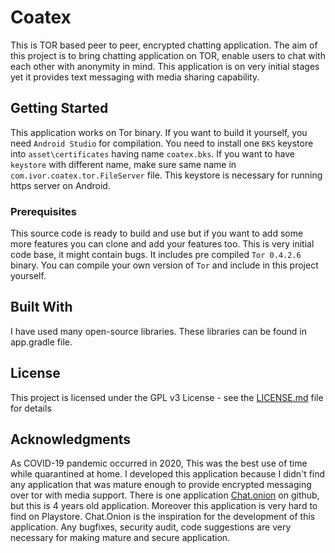 # Coatex

This is TOR based peer to peer, encrypted chatting application. The aim of this project is to bring chatting application on TOR, enable users to chat with each other with anonymity in mind. This application is on very initial stages yet it provides text messaging with media sharing capability.

## Getting Started

This application works on Tor binary. If you want to build it yourself, you need ```Android Studio``` for compilation. You need to install one ```BKS``` keystore into ```asset\certificates``` having name ```coatex.bks```. If you want to have ```keystore``` with different name, make sure same name in ```com.ivor.coatex.tor.FileServer``` file. This keystore is necessary for running https server on Android.

### Prerequisites

This source code is ready to build and use but if you want to add some more features you can clone and add your features too. This is very initial code base, it might contain bugs. It includes pre compiled ```Tor 0.4.2.6``` binary. You can compile your own version of ```Tor``` and include in this project yourself.

## Built With

I have used many open-source libraries. These libraries can be found in app.gradle file.

## License

This project is licensed under the GPL v3 License - see the [LICENSE.md](LICENSE.md) file for details

## Acknowledgments

As COVID-19 pandemic occurred in 2020, This was the best use of time while quarantined at home. I developed this application because I didn't find any application that was mature enough to provide encrypted messaging over tor with media support. There is one application [Chat.onion](https://github.com/onionApps/Chat.onion) on github, but this is 4 years old application. Moreover this application is very hard to find on Playstore. Chat.Onion is the inspiration for the development of this application. Any bugfixes, security audit, code suggestions are very necessary for making mature and secure application.
